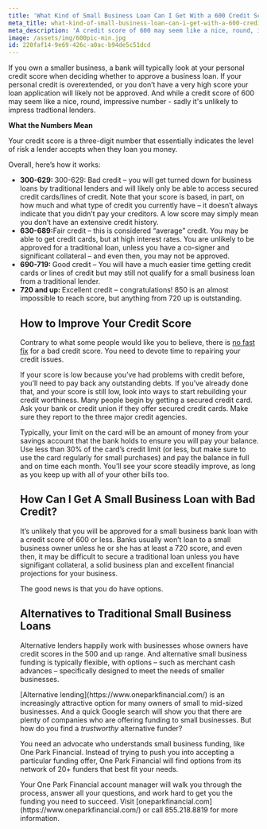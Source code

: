 ```yaml
---
title: 'What Kind of Small Business Loan Can I Get With a 600 Credit Score?'
meta_title: what-kind-of-small-business-loan-can-i-get-with-a-600-credit-score
meta_description: 'A credit score of 600 may seem like a nice, round, impressive number - but sadly it''s unlikely to impress traditional lenders. But owners of small businesses do have funding options even without a perfect credit history.'
image: /assets/img/600pic-min.jpg
id: 220faf14-9e69-426c-a0ac-b94de5c51dcd
---
```

If you own a smaller business, a bank will typically look at your personal credit score when deciding whether to approve a business loan. If your personal credit is overextended, or you don&rsquo;t have a very high score your loan application will likely not be approved. And while a credit score of 600 may seem like a nice, round, impressive number - sadly it's unlikely to impress tradtional lenders.</p>

<p><strong>What the Numbers Mean</strong></p>
<p>Your credit score is a three-digit number that essentially indicates the level of risk a lender accepts when they loan you money.</p>
<p>Overall, here&rsquo;s how it works:</p>
<ul>
<li><strong>300-629:&nbsp;</strong>300-629: Bad credit &ndash; you will get turned down for business loans by traditional lenders and will likely only be able to access secured credit cards/lines of credit. Note that your score is based, in part, on how much and what type of credit you currently have &ndash; it doesn&rsquo;t always indicate that you didn&rsquo;t pay your creditors. A low score may simply mean you don&rsquo;t have an extensive credit history.</li>
  
<li><strong>630-689:</strong>Fair credit &ndash; this is considered &ldquo;average&rdquo; credit. You may be able to get credit cards, but at high interest rates. You are unlikely to be approved for a traditional loan, unless you have a co-signer and significant collateral &ndash; and even then, you may not be approved.</li>
  
<li><strong>690-719:&nbsp;</strong>Good credit &ndash; You will have a much easier time getting credit cards or lines of credit but may still not qualify for a small business loan from a traditional lender.</li>
  
<li><strong>720 and up:&nbsp;</strong>Excellent credit &ndash; congratulations! 850 is an almost impossible to reach score, but anything from 720 up is outstanding.</li>
  
<h2>How to Improve Your Credit Score</h2>
<p>Contrary to what some people would like you to believe, there is <a href="https://www.consumer.ftc.gov/articles/fixing-your-credit">no fast fix</a> for a bad credit score. You need to devote time to repairing your credit issues.</p>
<p>If your score is low because you&rsquo;ve had problems with credit before, you&rsquo;ll need to pay back any outstanding debts. If you&rsquo;ve already done that, and your score is still low, look into ways to start rebuilding your credit worthiness. Many people begin by getting a secured credit card. Ask your bank or credit union if they offer secured credit cards. Make sure they report to the three major credit agencies. </p>
<p>Typically, your limit on the card will be an amount of money from your savings account that the bank holds to ensure you will pay your balance. Use less than 30% of the card&rsquo;s credit limit (or less, but make sure to use the card regularly for small purchases) and pay the balance in full and on time each month. You&rsquo;ll see your score steadily improve, as long as you keep up with all of your other bills too.</p>
<h2>How Can I Get A Small Business Loan with Bad Credit?</h2>
<p>It&rsquo;s unlikely that you will be approved for a small business bank loan with a credit score of 600 or less. Banks usually won&rsquo;t loan to a small business owner unless he or she has at least a 720 score, and even then, it may be difficult to secure a traditional loan unless you have signifigant collateral, a solid business plan and excellent financial projections for your business.</p>
<p>The good news is that you do have options. 
<h2>Alternatives to Traditional Small Business Loans</h2> 
Alternative lenders happily work with businesses whose owners have credit scores in the 500 and up range. And alternative small business funding is typically flexible, with options &ndash; such as merchant cash advances &ndash; specifically designed to meet the needs of smaller businesses.</p>
<p>[Alternative lending](https://www.oneparkfinancial.com/) is an increasingly attractive option for many owners of small to mid-sized businesses. And a quick Google search will show you that there are plenty of companies who are offering funding to small businesses. But how do you find a<em> trustworthy </em>alternative funder?</p>
<p>You need an advocate who understands small business funding, like One Park Financial. Instead of trying to push you into accepting a particular funding offer, One Park Financial will find options from its network of 20+ funders that best fit your needs.</p>
<p>Your One Park Financial account manager will walk you through the process, answer all your questions, and work hard to get you the funding you need to succeed. Visit [oneparkfinancial.com](https://www.oneparkfinancial.com/) or call 855.218.8819 for more information.</p>